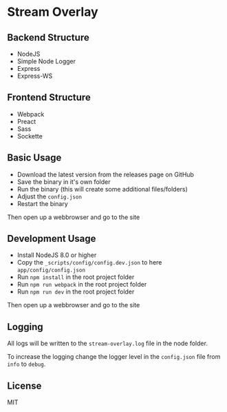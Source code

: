 # Stream Overlay

## Backend Structure
- NodeJS
- Simple Node Logger
- Express
- Express-WS

## Frontend Structure
- Webpack
- Preact
- Sass
- Sockette

## Basic Usage
- Download the latest version from the releases page on GitHub
- Save the binary in it's own folder
- Run the binary (this will create some additional files/folders)
- Adjust the `config.json`
- Restart the binary

Then open up a webbrowser and go to the site

## Development Usage
- Install NodeJS 8.0 or higher
- Copy the `_scripts/config/config.dev.json` to here `app/config/config.json`
- Run `npm install` in the root project folder
- Run `npm run webpack` in the root project folder
- Run `npm run dev` in the root project folder

Then open up a webbrowser and go to the site

## Logging
All logs will be written to the `stream-overlay.log` file in the node folder.

To increase the logging change the logger level in the `config.json` file from `info` to `debug`.

## License

MIT
